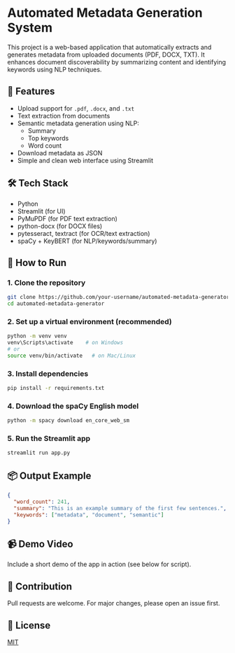 #  Automated Metadata Generation System

This project is a web-based application that automatically extracts and generates metadata from uploaded documents (PDF, DOCX, TXT). It enhances document discoverability by summarizing content and identifying keywords using NLP techniques.

## 🚀 Features
- Upload support for `.pdf`, `.docx`, and `.txt`
- Text extraction from documents
- Semantic metadata generation using NLP:
  - Summary
  - Top keywords
  - Word count
- Download metadata as JSON
- Simple and clean web interface using Streamlit

## 🛠 Tech Stack
- Python
- Streamlit (for UI)
- PyMuPDF (for PDF text extraction)
- python-docx (for DOCX files)
- pytesseract, textract (for OCR/text extraction)
- spaCy + KeyBERT (for NLP/keywords/summary)

## 🧪 How to Run

### 1. Clone the repository
```bash
git clone https://github.com/your-username/automated-metadata-generator.git
cd automated-metadata-generator
```

### 2. Set up a virtual environment (recommended)
```bash
python -m venv venv
venv\Scripts\activate    # on Windows
# or
source venv/bin/activate   # on Mac/Linux
```

### 3. Install dependencies
```bash
pip install -r requirements.txt
```

### 4. Download the spaCy English model
```bash
python -m spacy download en_core_web_sm
```

### 5. Run the Streamlit app
```bash
streamlit run app.py
```

## 📦 Output Example
```json
{
  "word_count": 241,
  "summary": "This is an example summary of the first few sentences.",
  "keywords": ["metadata", "document", "semantic"]
}
```

## 📹 Demo Video
Include a short demo of the app in action (see below for script).

## 🤝 Contribution
Pull requests are welcome. For major changes, please open an issue first.

## 📄 License
[MIT](https://choosealicense.com/licenses/mit/)
